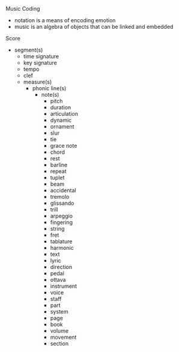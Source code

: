 Music Coding
- notation is a means of encoding emotion
- music is an algebra of objects that can be linked and embedded

Score
- segment(s)
  - time signature
  - key signature
  - tempo
  - clef
  - measure(s)
    - phonic line(s)
      - note(s)
        - pitch
        - duration
        - articulation
        - dynamic
        - ornament
        - slur
        - tie
        - grace note
        - chord
        - rest
        - barline
        - repeat
        - tuplet
        - beam
        - accidental
        - tremolo
        - glissando
        - trill
        - arpeggio
        - fingering
        - string
        - fret
        - tablature
        - harmonic
        - text
        - lyric
        - direction
        - pedal
        - ottava
        - instrument
        - voice
        - staff
        - part
        - system
        - page
        - book
        - volume
        - movement
        - section